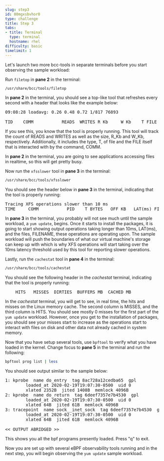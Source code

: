 ```yaml
---
slug: step3
id: 80mgxsbvhor0
type: challenge
title: Step 3
tabs:
- title: Terminal
  type: terminal
  hostname: rhel
difficulty: basic
timelimit: 1
---
```

Let's launch two more bcc-tools in separate terminals before you start observing the sample workload:

Run `filetop` in __pane 2__ in the terminal:

```bash
/usr/share/bcc/tools/filetop
```

In __pane 2__ in the terminal, you should see a top-like tool that refreshes every second with a header that looks like the example below:

<pre class="file">
09:08:28 loadavg: 0.26 0.48 0.72 1/817 76893

TID    COMM           READS  WRITES R_Kb     W_Kb    T FILE
</pre>

If you see this, you know that the tool is properly running.  This tool will track the count of READS and WRITES as well as the size, R_Kb and W_Kb, respectively.  Additionally, it includes the type, T, of file and the FILE itself that is interacted with by the command, COMM.

In __pane 2__ in the terminal, you are going to see applications accessing files in realtime, so this will get pretty busy.

Now run the `xfsslower` tool in __pane 3__ in the terminal:

```bash
/usr/share/bcc/tools/xfsslower
```

You should see the header below in __pane 3__ in the terminal, indicating that the tool is properly running:

<pre class="file">
Tracing XFS operations slower than 10 ms
TIME     COMM           PID    T BYTES   OFF_KB   LAT(ms) FILENAME
</pre>

In __pane 3__ in the terminal, you probably will not see much until the sample workload, a `yum update`, begins. Once it starts to install the packages, it is going to start showing output operations taking longer than 10ms, LAT(ms), and the files, FILENAME, these operations are operating upon.  The sample workload will push the boundaries of what our virtual machine's storage can keep up with which is why XFS operations will start taking over the 10ms latency threshold used by this tool for reporting slower operations.

Lastly, run the `cachestat` tool in __pane 4__ in the terminal:

```bash
/usr/share/bcc/tools/cachestat
```

You should see the following header in the *cachestat* terminal, indicating that the tool is properly running:

<pre class="file">
    HITS   MISSES  DIRTIES  BUFFERS_MB  CACHED_MB
</pre>

In the *cachestat* terminal, you will get to see, in real time, the hits and misses on the Linux memory cache. The second column is MISSES, and the third column is HITS. You should see mostly 0 misses for the first part of the `yum update` workload. However, once you get to the installation of packages, you should see your misses start to increase as the operations start to interact with files on disk and other data not already cached in system memory.

Now that you have setup several tools, use `bpftool` to verify what you have loaded in the kernel. Change focus to __pane 5__ in the terminal and run the following:

```bash
bpftool prog list | less
```

You should see output similar to the sample below:

<pre class="file">
1: kprobe  name do_entry  tag 8ac728a12cedba65  gpl
        loaded_at 2020-02-19T19:07:30-0500  uid 0
        xlated 2352B  jited 1408B  memlock 4096B
2: kprobe  name do_return  tag 6deef7357e7b4530  gpl
        loaded_at 2020-02-19T19:07:30-0500  uid 0
        xlated 64B  jited 61B  memlock 4096B
3: tracepoint  name sock__inet_sock  tag 6deef7357e7b4530  gpl
        loaded_at 2020-02-19T19:07:30-0500  uid 0
        xlated 64B  jited 61B  memlock 4096B

<< OUTPUT ABRIDGED >>
</pre>

This shows you all the bpf programs presently loaded. Press "q" to exit.

Now you are set up with several eBPF observability tools running and in the next step, you will begin observing the `yum update` sample workload.
